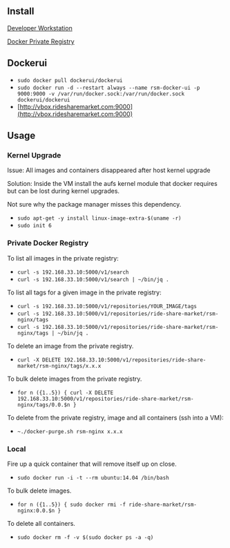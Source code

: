## Install

[Developer Workstation](install_developer_workstation.md)

[Docker Private Registry](registry/README.md)

## Dockerui

- `sudo docker pull dockerui/dockerui`
- `sudo docker run -d --restart always --name rsm-docker-ui -p 9000:9000 -v /var/run/docker.sock:/var/run/docker.sock dockerui/dockerui`
- [http://vbox.ridesharemarket.com:9000](http://vbox.ridesharemarket.com:9000)

## Usage

### Kernel Upgrade

Issue: All images and containers disappeared after host kernel upgrade

Solution: Inside the VM install the aufs kernel module that docker requires but can be lost during kernel upgrades. 

Not sure why the package manager misses this dependency.

- `sudo apt-get -y install linux-image-extra-$(uname -r)`
- `sudo init 6`

### Private Docker Registry
    
To list all images in the private registry:

- `curl -s 192.168.33.10:5000/v1/search`
- `curl -s 192.168.33.10:5000/v1/search | ~/bin/jq .`

To list all tags for a given image in the private registry:

- `curl -s 192.168.33.10:5000/v1/repositories/YOUR_IMAGE/tags`
- `curl -s 192.168.33.10:5000/v1/repositories/ride-share-market/rsm-nginx/tags`
- `curl -s 192.168.33.10:5000/v1/repositories/ride-share-market/rsm-nginx/tags | ~/bin/jq .`

To delete an image from the private registry.

- `curl -X DELETE 192.168.33.10:5000/v1/repositories/ride-share-market/rsm-nginx/tags/x.x.x`

To bulk delete images from the private registry.

- `for n ({1..5}) { curl -X DELETE 192.168.33.10:5000/v1/repositories/ride-share-market/rsm-nginx/tags/0.0.$n }`

To delete from the private registry, image and all containers (ssh into a VM):
- `~./docker-purge.sh rsm-nginx x.x.x`

### Local

Fire up a quick container that will remove itself up on close.

- `sudo docker run -i -t --rm ubuntu:14.04 /bin/bash`

To bulk delete images.

- `for n ({1..5}) { sudo docker rmi -f ride-share-market/rsm-nginx:0.0.$n }`

To delete all containers.

- `sudo docker rm -f -v $(sudo docker ps -a -q)`
